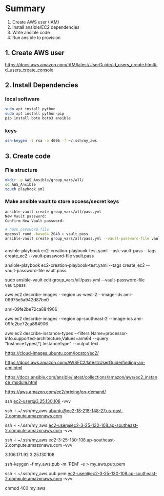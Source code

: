 # Summary

1. Create AWS user (IAM)
2. Install ansible/EC2 dependencies
3. Write ansible code
4. Run ansible to provision


## 1. Create AWS user

https://docs.aws.amazon.com/IAM/latest/UserGuide/id_users_create.html#id_users_create_console

## 2. Install Dependencies

### local software

```sh
sudo apt install python
sudo apt install python-pip
pip install boto boto3 ansible
```

### keys

```sh
ssh-keygen -t rsa -b 4096 -f ~/.ssh/my_aws
```

## 3. Create code

### File structure

```sh
mkdir -p AWS_Ansible/group_vars/all/
cd AWS_Ansible
touch playbook.yml
```

### Make ansible vault to store access/secret keys

```sh
ansible-vault create group_vars/all/pass.yml
New Vault password:
Confirm New Vault password:

# hash password file 
openssl rand -base64 2048 > vault.pass
ansible-vault create group_vars/all/pass.yml --vault-password-file vault.pass
```

### 

ansible-playbook ec2-creation-playbook-test.yaml --ask-vault-pass --tags create_ec2 --vault-password-file vault.pass

ansible-playbook ec2-creation-playbook-test.yaml --tags create_ec2 --vault-password-file vault.pass

sudo ansible-vault edit group_vars/all/pass.yml --vault-password-file vault.pass


aws ec2 describe-images --region us-west-2 --image-ids ami-09975e5a942d87be0

ami-09fe2be72ca884906

aws ec2 describe-images --region ap-southeast-2 --image-ids ami-09fe2be72ca884906

aws ec2 describe-instance-types --filters Name=processor-info.supported-architecture,Values=arm64 --query "InstanceTypes[*].InstanceType" --output text

https://cloud-images.ubuntu.com/locator/ec2/

https://docs.aws.amazon.com/AWSEC2/latest/UserGuide/finding-an-ami.html

https://docs.ansible.com/ansible/latest/collections/amazon/aws/ec2_instance_module.html

https://aws.amazon.com/ec2/pricing/on-demand/

ssh ec2-user@3.25.130.108 -vvv

ssh -i ~/.ssh/my_aws ubuntu@ec2-18-218-148-27.us-east-2.compute.amazonaws.com

ssh -i ~/.ssh/my_aws ec2-user@ec2-3-25-130-108.ap-southeast-2.compute.amazonaws.com -vvv

ssh -i ~/.ssh/my_aws ec2-3-25-130-108.ap-southeast-2.compute.amazonaws.com -vvv

3.106.171.92
3.25.130.108

ssh-keygen -f my_aws.pub -m 'PEM' -e > my_aws.pub.pem

ssh -i ~/.ssh/my_aws.pub.pem ec2-user@ec2-3-25-130-108.ap-southeast-2.compute.amazonaws.com -vvv

chmod 400 my_aws
